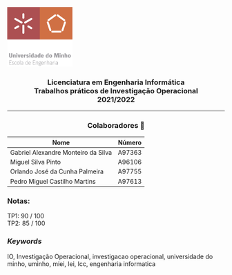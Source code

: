 <img src='uminho.png' width="30%"/>

<h3 align="center">Licenciatura em Engenharia Informática <br> Trabalhos práticos de Investigação Operacional <br> 2021/2022 </h3>

---
<h3 align="center"> Colaboradores &#129309 </h2>

<div align="center">

| Nome                                | Número |
|-------------------------------------|--------|
| Gabriel Alexandre Monteiro da Silva | A97363 |
| Miguel Silva Pinto                  | A96106 |
| Orlando José da Cunha Palmeira      | A97755 |
| Pedro Miguel Castilho Martins       | A97613 |

</div>

### Notas:
TP1: 90 / 100 <br>
TP2: 85 / 100

<h3><i>Keywords</i></h3>
IO, Investigação Operacional, investigacao operacional, universidade do minho, uminho, miei, lei, lcc, engenharia informatica
